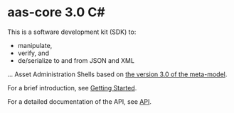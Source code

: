 # aas-core 3.0 C#

This is a software development kit (SDK) to:

* manipulate, 
* verify, and 
* de/serialize to and from JSON and XML

... Asset Administration Shells based on [the version 3.0 of the meta-model].

[the version 3.0 of the meta-model]: TODO

For a brief introduction, see [Getting Started](getting_started/intro.md).

For a detailed documentation of the API, see [API](api/index.md).
